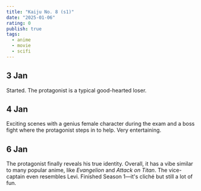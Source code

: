 ```yaml
---
title: "Kaiju No. 8 (s1)"
date: "2025-01-06"
rating: 0
publish: true
tags:
  - anime
  - movie
  - scifi
---
```


## 3 Jan

Started. The protagonist is a typical good-hearted loser.

## 4 Jan

Exciting scenes with a genius female character during the exam and a boss fight where the protagonist steps in to help. Very entertaining.

## 6 Jan

The protagonist finally reveals his true identity. Overall, it has a vibe similar to many popular anime, like _Evangelion_ and _Attack on Titan_. The vice-captain even resembles Levi. Finished Season 1—it's cliché but still a lot of fun.
